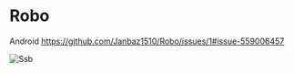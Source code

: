 # Robo
Android
https://github.com/Janbaz1510/Robo/issues/1#issue-559006457

![Ssb](https://user-images.githubusercontent.com/58048829/73647960-68929480-4631-11ea-8446-62f8807dd858.png)
